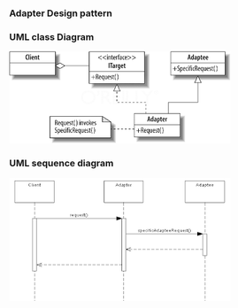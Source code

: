 ### Adapter Design pattern
### UML class Diagram
![Adapter](./class_adapter.png)

### UML sequence diagram
![Adapter Sequence](./adapter_sequence.PNG)
